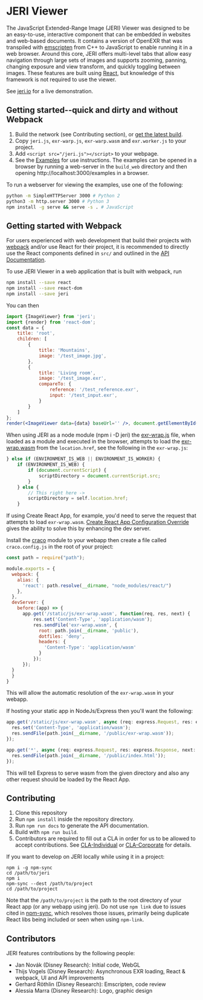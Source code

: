 # JERI Viewer

The JavaScript Extended-Range Image (JERI) Viewer was designed to be an easy-to-use, interactive component that can be embedded in websites and web-based documents. It contains a version of OpenEXR that was transpiled with [emscripten](http://kripken.github.io/emscripten-site/index.html) from C++ to JavaScript to enable running it in a web browser. Around this core, JERI offers multi-level tabs that allow easy navigation through large sets of images and supports zooming, panning, changing exposure and view transform, and quickly toggling between images. These features are built using [React](https://reactjs.org/), but knowledge of this framework is not required to use the viewer.

See [jeri.io](https://jeri.io/) for a live demonstration.

## Getting started--quick and dirty and without Webpack

1. Build the network (see Contributing section), or [get the latest build](#).
2. Copy `jeri.js`, `exr-warp.js`, `exr-warp.wasm` and `exr.worker.js` to your project.
3. Add `<script src="/jeri.js"></script>` to your webpage.
4. See the [Examples](build_web/examples/) for use instructions. The examples can be opened in a browser by running a web-server in the `build_web` directory and then opening http://localhost:3000/examples in a browser.

To run a webserver for viewing the examples, use one of the following:

```bash
python -m SimpleHTTPServer 3000 # Python 2
python3 -m http.server 3000 # Python 3
npm install -g serve && serve -s . # JavaScript
```

## Getting started with Webpack

For users experienced with web development that build their projects with [webpack](https://webpack.js.org/) and/or use React for their project, it is recommended to directly use the React components defined in `src/` and outlined in the [API Documentation](documentation/index.html).

To use JERI Viewer in a web application that is built with webpack, run

```bash
npm install --save react
npm install --save react-dom
npm install --save jeri
```

You can then

```jsx
import {ImageViewer} from 'jeri';
import {render} from 'react-dom';
const data = {
    title: 'root',
    children: [
        {
            title: 'Mountains',
            image: '/test_image.jpg',
        },
        {
            title: 'Living room',
            image: '/test_image.exr',
            compareTo: {
                reference: '/test_reference.exr',
                input: '/test_input.exr',
            }
        }
    ]
};
render(<ImageViewer data={data} baseUrl='' />, document.getElementById('my-container'));
```

When using JERI as a node module (npm i -D jeri) the [exr-wrap.js](./src/exr-wrap/exr-wrap.js) file, when loaded as a module and executed in the browser, attempts to load the [exr-wrap.wasm](./src/exr-wrap/exr-wrap.wasm) from the `location.href`, see the following in the `exr-wrap.js`:

```javascript
} else if (ENVIRONMENT_IS_WEB || ENVIRONMENT_IS_WORKER) {
    if (ENVIRONMENT_IS_WEB) {
        if (document.currentScript) {
            scriptDirectory = document.currentScript.src;
        }
    } else {
        // This right here ->
        scriptDirectory = self.location.href;
    }
```

If using Create React App, for example, you'd need to serve the request that attempts to load `exr-wrap.wasm`.   [Create React App Configuration Override](https://github.com/gsoft-inc/craco) gives the ability to solve this by enhancing the dev server.

Install the [craco](https://github.com/gsoft-inc/craco) module to your webapp then create a file called `craco.config.js` in the root of your project:

```javascript
const path = require("path");

module.exports = {
  webpack: {
    alias: {
      'react': path.resolve(__dirname, "node_modules/react/")
    },
  },
  devServer: {
    before:(app) => {
      app.get('/static/js/exr-wrap.wasm', function(req, res, next) {
          res.set('Content-Type', 'application/wasm');
          res.sendFile('exr-wrap.wasm', {
            root: path.join(__dirname, 'public'),
            dotfiles: 'deny',
            headers: {
              'Content-Type': 'application/wasm'
            }
          });
      });
  }
  }
}
```

This will allow the automatic resolution of the `exr-wrap.wasm` in your webapp.

If hosting your static app in NodeJs/Express then you'll want the following:

```javascript
app.get('/static/js/exr-wrap.wasm', async (req: express.Request, res: express.Response, next: express.NextFunction) => {
  res.set('Content-Type', 'application/wasm');
  res.sendFile(path.join(__dirname, '/public/exr-wrap.wasm'));
});

app.get('*', async (req: express.Request, res: express.Response, next: express.NextFunction) => {
  res.sendFile(path.join(__dirname, '/public/index.html'));
});
```

This will tell Express to serve wasm from the given directory and also any other request should be loaded by the React App.

## Contributing

1. Clone this repository
2. Run `npm install` inside the repository directory.
3. Run `npm run docs` to generate the API documentation.
4. Build with `npm run build`.
5. Contributors are required to fill out a CLA in order for us to be allowed to accept contributions. See [CLA-Individual](CLA-Individual.md) or [CLA-Corporate](CLA-Corporate.md) for details.

If you want to develop on JERI locally while using it in a project:

```text
npm i -g npm-sync
cd /path/to/jeri
npm i
npm-sync --dest /path/to/project
cd /path/to/project
```

Note that the `/path/to/project` is the path to the root directory of your React app (or any webapp using jeri).  Do not use `npm link` due to issues cited in [npm-sync](https://github.com/sunknudsen/npm-sync#readme), which resolves those issues, primarily being duplicate React libs being included or seen when using `npm-link`.

## Contributors

JERI features contributions by the following people:

- Jan Novák (Disney Research): Initial code, WebGL
- Thijs Vogels (Disney Research): Asynchronous EXR loading, React & webpack, UI and API improvements
- Gerhard Röthlin (Disney Research): Emscripten, code review
- Alessia Marra (Disney Research): Logo, graphic design
